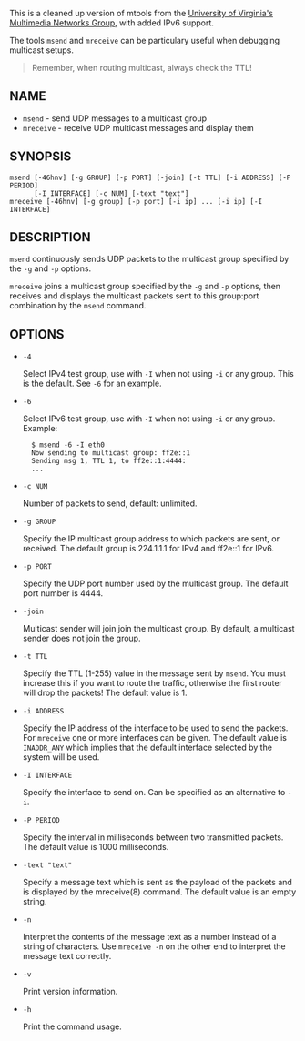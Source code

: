 
This is a cleaned up version of mtools from the [University of Virginia's
Multimedia Networks Group][1], with added IPv6 support.

The tools `msend` and `mreceive` can be particulary useful when debugging
multicast setups.

> Remember, when routing multicast, always check the TTL!

## NAME

* `msend` - send UDP messages to a multicast group
* `mreceive` - receive UDP multicast messages and display them

## SYNOPSIS

	msend [-46hnv] [-g GROUP] [-p PORT] [-join] [-t TTL] [-i ADDRESS] [-P PERIOD]
	      [-I INTERFACE] [-c NUM] [-text "text"]
	mreceive [-46hnv] [-g group] [-p port] [-i ip] ... [-i ip] [-I INTERFACE]

## DESCRIPTION

`msend` continuously sends UDP packets to the multicast group specified
by the `-g` and `-p` options.

`mreceive` joins a multicast group specified by the `-g` and `-p`
options, then receives and displays the multicast packets sent to this
group:port combination by the `msend` command.

## OPTIONS

- `-4`

  Select IPv4 test group, use with `-I` when not using `-i` or any
  group.  This is the default.  See `-6` for an example.

- `-6`

  Select IPv6 test group, use with `-I` when not using `-i` or any
  group.  Example:

        $ msend -6 -I eth0
        Now sending to multicast group: ff2e::1
        Sending msg 1, TTL 1, to ff2e::1:4444:
        ...

- `-c NUM`

  Number of packets to send, default: unlimited.

* `-g GROUP`

  Specify the IP multicast group address to which packets are sent, or
  received.  The default group is 224.1.1.1 for IPv4 and ff2e::1 for
  IPv6.

* `-p PORT`

  Specify the UDP port number used by the multicast group.  The default
  port number is 4444.

* `-join`

  Multicast sender will join join the multicast group.  By default, a
  multicast sender does not join the group.

* `-t TTL`

  Specify the TTL (1-255) value in the message sent by `msend`.  You must
  increase this if you want to route the traffic, otherwise the first
  router will drop the packets!  The default value is 1.

* `-i ADDRESS`

  Specify the IP address of the interface to be used to send the packets.
  For `mreceive` one or more interfaces can be given.  The default value
  is `INADDR_ANY` which implies that the default interface selected by
  the system will be used.

* `-I INTERFACE`

  Specify the interface to send on. Can be specified as an alternative
  to `-i`.

* `-P PERIOD`

  Specify the interval in milliseconds between two transmitted packets.
  The default value is 1000 milliseconds.

* `-text "text"`

  Specify a message text which is sent as the payload of the packets and
  is displayed by the mreceive(8) command.  The default value is an empty
  string.

* `-n`

  Interpret the contents of the message text as a number instead of a
  string of characters.  Use `mreceive -n` on the other end to interpret
  the message text correctly.

* `-v`

  Print version information.

* `-h`

  Print the command usage.

[1]: http://www.cs.virginia.edu/~mngroup/software/
